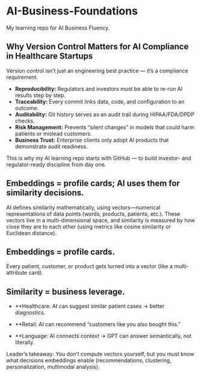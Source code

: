 # AI-Business-Foundations
My learning repo for AI Business Fluency.
## Why Version Control Matters for AI Compliance in Healthcare Startups

Version control isn’t just an engineering best practice — it’s a compliance requirement.

- **Reproducibility:** Regulators and investors must be able to re-run AI results step by step.  
- **Traceability:** Every commit links data, code, and configuration to an outcome.  
- **Auditability:** Git history serves as an audit trail during HIPAA/FDA/DPDP checks.  
- **Risk Management:** Prevents “silent changes” in models that could harm patients or mislead customers.  
- **Business Trust:** Enterprise clients only adopt AI products that demonstrate audit readiness.  

This is why my AI learning repo starts with GitHub — to build investor- and regulator-ready discipline from day one. 

## Embeddings = profile cards; AI uses them for similarity decisions.
AI defines similarity mathematically, using vectors—numerical representations of data points (words, products, patients, etc.). These vectors live in a multi-dimensional space, and similarity is measured by how close they are to each other (using metrics like cosine similarity or Euclidean distance).

## Embeddings = profile cards.
Every patient, customer, or product gets turned into a vector (like a multi-attribute card).

## Similarity = business leverage.

- **Healthcare: AI can suggest similar patient cases → better diagnostics.

- **Retail: AI can recommend “customers like you also bought this.”

- **Language: AI connects context → GPT can answer semantically, not literally.

Leader’s takeaway: You don’t compute vectors yourself, but you must know what decisions embeddings enable (recommendations, clustering, personalization, multimodal analysis).
